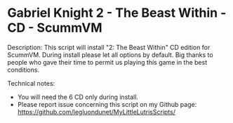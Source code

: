 # Gabriel Knight 2 - The Beast Within - CD - ScummVM


Description:
This script will install "2: The Beast Within" CD edition for ScummVM.
During install please let all options by default.
Big thanks to people who gave their time to permit us playing this game in the best conditions.

Technical notes:
- You will need the 6 CD only during install.
- Please report issue concerning this script on my Github page:
https://github.com/legluondunet/MyLittleLutrisScripts/
